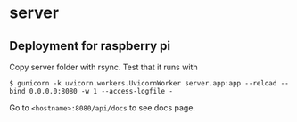 # server

## Deployment for raspberry pi

Copy server folder with rsync.
Test that it runs with

```
$ gunicorn -k uvicorn.workers.UvicornWorker server.app:app --reload --bind 0.0.0.0:8080 -w 1 --access-logfile -
```

Go to `<hostname>:8080/api/docs` to see docs page.

